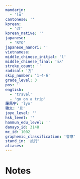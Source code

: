 ```yaml
---
mandarin:
  - 'lǚ'
cantonese: ''
korean:
  - '려'
korean_native: ''
japanese:
  - 'RYO'
japanese_nanori: ''
vietnamese:
middle_chinese_initial: 'l'
middle_chinese_final: 'ɨʌ'
stroke_count: ''
radical: '方'
skip_number: '1-4-6'
grade_level: 3
pos: ''
english:
  - 'travel'
  - 'go on a trip'
羅馬字: 'lyo'
韓文: '료'
joyo_level: ''
hsk_level: ''
hanmun_edu_level: ''
danayo_id: 3148
mc_id: 1002
graphemic_classification: '會意'
stand_in: '旅行'
aliases:
---
```


# Notes

